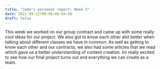 ```yaml
---
title: "Jada's personal report: Week 3"
date: 2021-09-12T00:00:00-04:00
draft: false
---
```


This week we worked on our group contract and came up with some really cool ideas for our project. We also got to know each other alot better when talking about different classes we have in common. As well as getting to know each other and our contracts, we also had some articles that we read which gave us a better understanding of content creation. Im really excited to see how our final project turns out and everything we can create as a team. 
